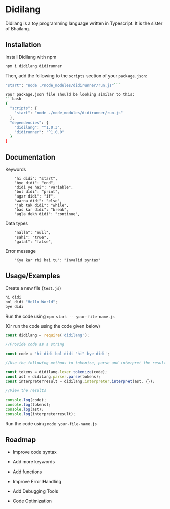 
# Didilang

Didilang is a toy programming language written in Typescript. It is the sister of Bhailang.




## Installation

Install Didilang  with npm

```bash
npm i didilang didirunner
```
Then, add the following to the ```scripts``` section of your ```package.json```:

```bash
"start": "node ./node_modules/didirunner/run.js"```

Your package.json file should be looking similar to this:
```bash
{
  "scripts": {
    "start": "node ./node_modules/didirunner/run.js"
  },
  "dependencies": {
    "didilang": "^1.0.3",
    "didirunner": "^1.0.0"
  }
}
```
## Documentation


Keywords
```
    "hi didi": "start",
    "bye didi": "end",
    "didi ye hai": "variable",
    "bol didi": "print",
    "agar didi": "if",
    "warna didi": "else",
    "jab tak didi": "while",
    "bas kar didi": "break",
    "agla dekh didi": "continue",

```
Data types
```
    "nalla": "null",
    "sahi": "true",
    "galat": "false",
```

Error message
```
    "Kya kar rhi hai tu": "Invalid syntax"
```

## Usage/Examples
Create a new file (```test.js```)

```javascript
hi didi
bol didi "Hello World";
bye didi
```
Run the code using ```npm start -- your-file-name.js```

(Or run the code using the code given below)
```javascript
const didilang = require('didilang');

//Provide code as a string

const code = 'hi didi bol didi "hi" bye didi';

//Use the following methods to tokenize, parse and interpret the result

const tokens = didilang.lexer.tokenize(code);
const ast = didilang.parser.parse(tokens);
const interpreterresult = didilang.interpreter.interpret(ast, {});

//View the results
 
console.log(code);
console.log(tokens);
console.log(ast);
console.log(interpreterresult);
```

Run the code using ```node your-file-name.js```


## Roadmap
- Improve code syntax

- Add more keywords

- Add functions

- Improve Error Handling

- Add Debugging Tools

- Code Optimization


